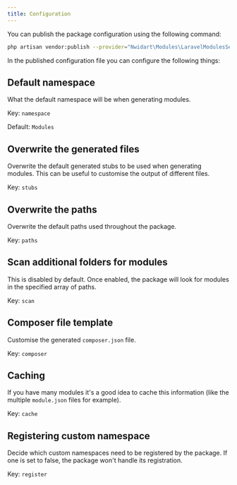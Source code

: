 ```yaml
---
title: Configuration
---
```


You can publish the package configuration using the following command:

``` bash
php artisan vendor:publish --provider="Nwidart\Modules\LaravelModulesServiceProvider"
```

In the published configuration file you can configure the following things:

## Default namespace

What the default namespace will be when generating modules.

Key: `namespace`

Default: `Modules`

## Overwrite the generated files

Overwrite the default generated stubs to be used when generating modules. This can be useful to customise the output of different files.

Key: `stubs`

## Overwrite the paths

Overwrite the default paths used throughout the package.

Key: `paths`

## Scan additional folders for modules

This is disabled by default. Once enabled, the package will look for modules in the specified array of paths.

Key: `scan`

## Composer file template

Customise the generated `composer.json` file.

Key: `composer`

## Caching

If you have many modules it's a good idea to cache this information (like the multiple `module.json` files for example).

Key: `cache`

## Registering custom namespace

Decide which custom namespaces need to be registered by the package. If one is set to false, the package won't handle its registration.

Key: `register`

